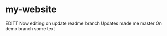 # my-website
EDITT
Now editing on update readme branch
Updates made me master 
On demo branch
some text
